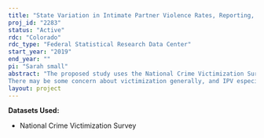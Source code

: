 ```yaml
---
title: "State Variation in Intimate Partner Violence Rates, Reporting, and Healthcare Utilization"
proj_id: "2283"
status: "Active"
rdc: "Colorado"
rdc_type: "Federal Statistical Research Data Center"
start_year: "2019"
end_year: ""
pi: "Sarah small"
abstract: "The proposed study uses the National Crime Victimization Surveys (NCVS) to investigate intimate partner violence victims' use of healthcare facilities and state-specific correlates associated with intimate partner violence (IPV) rates. We seek to increase the utility of Census Bureau data by analyzing the effects of healthcare access, income, employment, family, race, gender, and state-level characteristics on IPV rates and victims' healthcare facility utilization. We are particularly interested in whether state differences in healthcare professionals' reporting requirements explain meaningful variation in victims' likelihood of seeking professional medical services and overall rates of IPV victimization and reporting. Some argue that mandatory reporting is beneficial in that it helps law enforcement officers identify abusers and forces abusers to face the seriousness of their actions (Coulter & Chez, 1997). Others say mandatory reporting discourages victims from seeking medical help and robs them of their autonomy for safely reporting abuse, often putting victims further in harm's way. Many scholars (Sullivan & Hagen, 2005; Rodriguez et al., 2001; Glass et al., 2001; Gielen et al., 2000) have qualitatively studied patients' and healthcare workers' perceptions of mandatory reporting policies and found that most patients who have experienced IPV oppose these regulations. However, to our knowledge, this would be the first study that quantitatively examines the actual impacts of mandatory physician reporting laws on healthcare utilization rates of IPV victims using a quasi-experimental framework. In light of this debate, our central research questions are: (1) Do healthcare providers' mandatory reporting requirements impact the use of healthcare services for victims of IPV? And (2), do states with mandatory reporting requirements have more or less IPV per capita? In answering these questions we will also examine how police presence, proximity to care providers, local economic climate, family size, race, and gender impact the likelihood of experiencing IPV and seeking healthcare after an IPV incident. To answer these questions, we will make use of the restricted NCVS to obtain greater geographic precision about the counties and states that respondents reside in. We will prepare estimates of victim's healthcare utilization rates and IPV rates by state in light of variance in mandatory reporting laws. This will shed light on the costs and benefits of mandatory reporting and will provide a clearer insight into factors which determine healthcare utilization by IPV victims and state-level differences in IPV rates. Through our analysis of the data, we will also document the distribution of missing data related to IPV and how this missing data is related to the method of data collection to help increase the utility of the data to the Census Bureau.
There may be some concern about victimization generally, and IPV especially, constituting a sensitive topic of research. This concern is fair, though the NCVS is designed specifically to generate population estimates of victimization prevalence and the associated characteristics of victimized individuals. The present research falls within this purpose, and therefore represents a fairly routine use of these data. While we do plan to use these estimates to determine how state-level policies on mandatory reporting influence IPV reporting and medical care utilization, we are not assessing the impacts of any national policy issues or particularly current, sensitive political topics."
layout: project
---
```


**Datasets Used:**

  - National Crime Victimization Survey 

